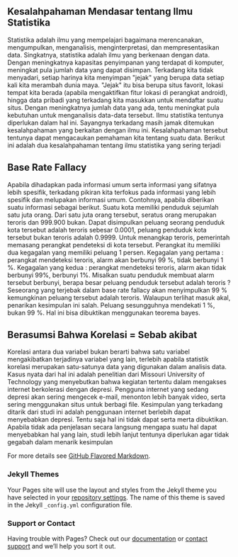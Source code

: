 
## Kesalahpahaman Mendasar tentang Ilmu Statistika
  Statistika adalah ilmu yang mempelajari bagaimana merencanakan, mengumpulkan, menganalisis, menginterpretasi, dan mempresentasikan data. Singkatnya, statistika adalah ilmu yang berkenaan dengan data. Dengan meningkatnya kapasitas penyimpanan yang terdapat di komputer, meningkat pula jumlah data yang dapat disimpan. Terkadang kita tidak menyadari, setiap harinya kita menyimpan "jejak" yang berupa data setiap kali kita merambah dunia maya. "Jejak" itu bisa berupa situs favorit, lokasi tempat kita berada (apabila mengaktifkan fitur lokasi di perangkat android), hingga data pribadi yang terkadang kita masukkan untuk mendaftar suatu situs. Dengan meningkatnya jumlah data yang ada, tentu meningkat pula kebutuhan untuk menganalisis data-data tersebut. Ilmu statistika tentunya diperlukan dalam hal ini. Sayangnya terkadang masih jamak ditemukan kesalahpahaman yang berkaitan dengan ilmu ini. Kesalahpahaman tersebut tentunya dapat mengacaukan pemahaman kita tentang suatu data. Berikut ini adalah dua kesalahpahaman tentang ilmu statistika yang sering terjadi

## Base Rate Fallacy
  Apabila dihadapkan pada informasi umum serta informasi yang sifatnya lebih spesifik, terkadang pikiran kita terfokus pada informasi yang lebih spesifik dan melupakan informasi umum. Contohnya, apabila diberikan suatu informasi sebagai berikut. Suatu kota memiliki penduduk sejumlah satu juta orang. Dari satu juta orang tersebut, seratus orang merupakan teroris dan 999.900 bukan. Dapat disimpulkan peluang seorang penduduk kota tersebut adalah teroris sebesar 0.0001, peluang penduduk kota tersebut bukan teroris adalah 0.9999. Untuk menangkap teroris, pemerintah memasang perangkat pendeteksi di kota tersebut. Perangkat itu memiliki dua kegagalan yang memiliki peluang 1 persen. Kegagalan yang pertama : perangkat mendeteksi teroris, alarm akan berbunyi 99 %, tidak berbunyi 1 %. Kegagalan yang kedua : perangkat mendeteksi teroris, alarm akan tidak berbunyi 99%, berbunyi 1%. Misalkan suatu penduduk membuat alarm tersebut berbunyi, berapa besar peluang penduduk tersebut adalah teroris ? Seseorang yang terjebak dalam base rate fallacy akan menyimpulkan 99 % kemungkinan peluang tersebut adalah teroris. Walaupun terlihat masuk akal, penarikan kesimpulan ini salah. Peluang sesungguhnya mendekati 1 %, bukan 99 %. Hal ini bisa dibuktikan menggunakan teorema bayes.

## Berasumsi Bahwa Korelasi =  Sebab akibat
  Korelasi antara dua variabel bukan berarti bahwa satu variabel mengakibatkan terjadinya variabel yang lain, terlebih apabila statistik korelasi merupakan satu-satunya data yang digunakan dalam analisis data. Kasus nyata dari hal ini adalah penelitian dari Missouri University of Technology yang menyebutkan bahwa kegiatan tertentu dalam mengakses internet berkolerasi dengan depresi. Pengguna internet yang sedang depresi akan sering mengecek e-mail, menonton lebih banyak video, serta sering menggunakan situs untuk berbagi file. Kesimpulan yang terkadang ditarik dari studi ini adalah penggunaan internet berlebih dapat menyebabkan depresi. Tentu saja hal ini tidak dapat serta merta dibuktikan. Apabila tidak ada penjelasan secara langsung mengapa suatu hal dapat menyebabkan hal yang lain, studi lebih lanjut tentunya diperlukan agar tidak gegabah dalam menarik kesimpulan

For more details see [GitHub Flavored Markdown](https://guides.github.com/features/mastering-markdown/).

### Jekyll Themes

Your Pages site will use the layout and styles from the Jekyll theme you have selected in your [repository settings](https://github.com/dzarrr/Tugas-Lab-IRK-Artikel/settings). The name of this theme is saved in the Jekyll `_config.yml` configuration file.

### Support or Contact

Having trouble with Pages? Check out our [documentation](https://help.github.com/categories/github-pages-basics/) or [contact support](https://github.com/contact) and we’ll help you sort it out.
